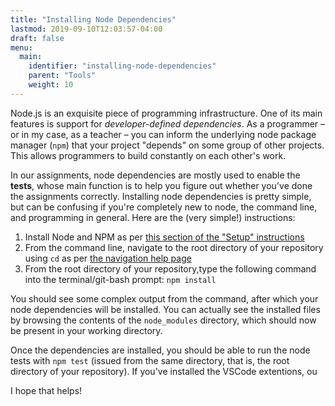 ```yaml
---
title: "Installing Node Dependencies"
lastmod: 2019-09-10T12:03:57-04:00
draft: false
menu:
  main:
    identifier: "installing-node-dependencies"
    parent: "Tools"
    weight: 10
---
```


Node.js is an exquisite piece of programming infrastructure. One of its main features is support for _developer-defined dependencies_. As a programmer &#x2013; or in my case, as a teacher &#x2013; you can inform the underlying node package manager (`npm`) that your project "depends" on some group of other projects. This allows programmers to build constantly on each other's work.

In our assignments, node dependencies are mostly used to enable the **tests**, whose main function is to help you figure out whether you've done the assignments correctly.  Installing node dependencies is pretty simple, but can be confusing if you're completely new to node, the command line, and programming in general.  Here are the (very simple!) instructions:

1.  Install Node and NPM as per [this section of the "Setup" instructions](../setup/#node-and-npm-this-is-the-hardest-part)
2.  From the command line, navigate to the root directory of your repository using `cd` as per [the navigation help page](https://digitalhistory.github.io/tools/navigating-command-line/)
3.  From the root directory of your repository,type the following command into the terminal/git-bash prompt: `npm install`

You should see some complex output from the command, after which your node dependencies will be installed. You can actually see the installed files by browsing the contents of the `node_modules` directory, which should now be present in your working directory.

Once the dependencies are installed, you should be able to run the node tests with `npm test` (issued from the same directory, that is, the root directory of your repository). If you've installed the VSCode extentions, ou

I hope that helps!

